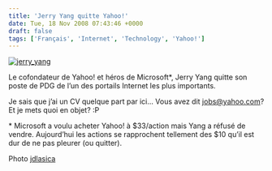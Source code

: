 ```yaml
---
title: 'Jerry Yang quitte Yahoo!'
date: Tue, 18 Nov 2008 07:43:46 +0000
draft: false
tags: ['Français', 'Internet', 'Technology', 'Yahoo!']
---
```


[![jerry_yang](http://blog.madd0.com/images/WindowsLiveWriter/lang_enJerryYangtoleaveYahoolang_enlang__9351/jerry_yang_3.jpg "jerry_yang")](http://www.flickr.com/photos/jdlasica/153327619/)

Le cofondateur de Yahoo! et héros de Microsoft\*, Jerry Yang quitte son poste de PDG de l’un des portails Internet les plus importants.

Je sais que j’ai un CV quelque part par ici… Vous avez dit jobs@yahoo.com? Et je mets quoi en objet? :P

\* Microsoft a voulu acheter Yahoo! à $33/action mais Yang a réfusé de vendre. Aujourd’hui les actions se rapprochent tellement des $10 qu’il est dur de ne pas pleurer (ou quitter).

Photo [jdlasica](http://www.flickr.com/photos/jdlasica/)